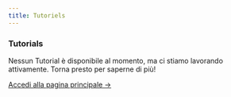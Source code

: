 ```yaml
---
title: Tutoriels
---
```


<div className="card">
  <h3>Tutorials</h3>
  <p>Nessun Tutorial è disponibile al momento, ma ci stiamo lavorando attivamente. Torna presto per saperne di più!</p>
  <a href="../" className="card-link">Accedi alla pagina principale &rarr;</a>
</div>
